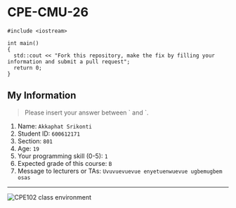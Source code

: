 # CPE-CMU-26
>
```
#include <iostream>

int main()
{
  std::cout << "Fork this repository, make the fix by filling your information and submit a pull request";
  return 0;
}
```

## My Information
> Please insert your answer between \` and \`.

1. Name: `Akkaphat Srikonti`
2. Student ID: `600612171`
3. Section: `801`
4. Age: `19`
5. Your programming skill (0-5): `1`
6. Expected grade of this course: `B`
7. Message to lecturers or TAs: `Uvuvuevuevue enyetuenwuevue ugbemugbem osas`

---
![CPE102 class environment](https://github.com/tmwatchanan/CPE-CMU-26/raw/master/cpe102_class_envi.jpg)
